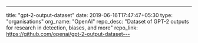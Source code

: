 ---
title: "gpt-2-output-dataset"
date: 2019-06-16T17:47:47+05:30
type: "organisations"
org_name: "OpenAI"
repo_desc: "Dataset of GPT-2 outputs for research in detection, biases, and more"
repo_link: https://github.com/openai/gpt-2-output-dataset---